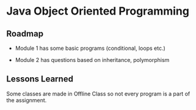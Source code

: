 
# Java Object Oriented Programming 




## Roadmap

- Module 1 has some basic programs (conditional, loops etc.)

- Module 2 has questions based on inheritance, polymorphism




## Lessons Learned

Some classes are made in Offline Class so not every program is a part of the assignment.